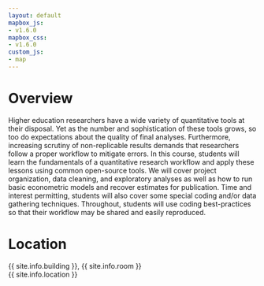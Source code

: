 ```yaml
---
layout: default
mapbox_js:
- v1.6.0
mapbox_css:
- v1.6.0
custom_js:
- map
---
```


# Overview

Higher education researchers have a wide variety of quantitative tools
at their disposal. Yet as the number and sophistication of these tools
grows, so too do expectations about the quality of final
analyses. Furthermore, increasing scrutiny of non-replicable results
demands that researchers follow a proper workflow to mitigate
errors. In this course, students will learn the fundamentals of a
quantitative research workflow and apply these lessons using common
open-source tools. We will cover project organization, data cleaning,
and exploratory analyses as well as how to run basic econometric
models and recover estimates for publication. Time and interest
permitting, students will also cover some special coding and/or data
gathering techniques. Throughout, students will use coding
best-practices so that their workflow may be shared and easily
reproduced.

# Location

{{ site.info.building }}, {{ site.info.room }}  
{{ site.info.location }}  

<div id='mapwrap'>
	<div id='map'></div>
</div>
<br>
  
